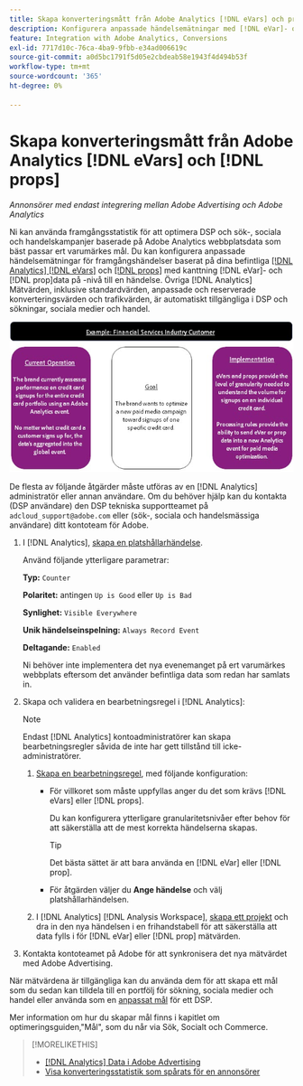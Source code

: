 ```yaml
---
title: Skapa konverteringsmått från Adobe Analytics [!DNL eVars] och proppar
description: Konfigurera anpassade händelsemätningar med [!DNL eVar]- och [!DNL prop]data på -nivå.
feature: Integration with Adobe Analytics, Conversions
exl-id: 7717d10c-76ca-4ba9-9fbb-e34ad006619c
source-git-commit: a0d5bc1791f5d05e2cbdeab58e1943f4d494b53f
workflow-type: tm+mt
source-wordcount: '365'
ht-degree: 0%

---
```


# Skapa konverteringsmått från Adobe Analytics [!DNL eVars] och [!DNL props]

*Annonsörer med endast integrering mellan Adobe Advertising och Adobe Analytics*

Ni kan använda framgångsstatistik för att optimera DSP och sök-, sociala och handelskampanjer baserade på Adobe Analytics webbplatsdata som bäst passar ert varumärkes mål. Du kan konfigurera anpassade händelsemätningar för framgångshändelser baserat på dina befintliga [[!DNL Analytics] [!DNL eVars]](https://experienceleague.adobe.com/docs/analytics/components/dimensions/evar.html) och [[!DNL props]](https://experienceleague.adobe.com/docs/analytics/components/dimensions/prop.html) med kanttning [!DNL eVar]- och [!DNL prop]data på -nivå till en händelse. Övriga [!DNL Analytics] Mätvärden, inklusive standardvärden, anpassade och reserverade konverteringsvärden och trafikvärden, är automatiskt tillgängliga i DSP och sökningar, sociala medier och handel.

![Exempel på användning](/help/integrations/assets/a4adc-conversion-evar-example.jpg "Exempel på användning")

De flesta av följande åtgärder måste utföras av en [!DNL Analytics] administratör eller annan användare. Om du behöver hjälp kan du kontakta (DSP användare) den DSP tekniska supportteamet på `adcloud_support@adobe.com` eller (sök-, sociala och handelsmässiga användare) ditt kontoteam för Adobe.

1. I [!DNL Analytics], [skapa en platshållarhändelse](https://experienceleague.adobe.com/docs/analytics/admin/admin-tools/manage-report-suites/edit-report-suite/conversion-variables/success-events/success-event.html?lang=en).

   Använd följande ytterligare parametrar:

   **Typ:** `Counter`

   **Polaritet:**  antingen `Up is Good` eller `Up is Bad`

   **Synlighet:** `Visible Everywhere`

   **Unik händelseinspelning:** `Always Record Event`

   **Deltagande:** `Enabled`

   Ni behöver inte implementera det nya evenemanget på ert varumärkes webbplats eftersom det använder befintliga data som redan har samlats in.

1. Skapa och validera en bearbetningsregel i [!DNL Analytics]:

   >[!NOTE]
   >
   >Endast [!DNL Analytics] kontoadministratörer kan skapa bearbetningsregler såvida de inte har gett tillstånd till icke-administratörer.

   1. [Skapa en bearbetningsregel](https://experienceleague.adobe.com/docs/analytics/admin/admin-tools/manage-report-suites/edit-report-suite/report-suite-general/c-processing-rules/c-processing-rules-configuration/t-processing-rules.html?lang=en), med följande konfiguration:

      * För villkoret som måste uppfyllas anger du det som krävs [!DNL eVars] eller [!DNL props].

        Du kan konfigurera ytterligare granularitetsnivåer efter behov för att säkerställa att de mest korrekta händelserna skapas.

        >[!TIP]
        >
        >Det bästa sättet är att bara använda en [!DNL eVar] eller [!DNL prop].

      * För åtgärden väljer du **Ange händelse** och välj platshållarhändelsen.

   1. I [!DNL Analytics] [!DNL Analysis Workspace], [skapa ett projekt](https://experienceleague.adobe.com/docs/analytics/analyze/analysis-workspace/home.html) och dra in den nya händelsen i en frihandstabell för att säkerställa att data fylls i för [!DNL eVar] eller [!DNL prop] mätvärden.

1. Kontakta kontoteamet på Adobe för att synkronisera det nya mätvärdet med Adobe Advertising.

När mätvärdena är tillgängliga kan du använda dem för att skapa ett mål som du sedan kan tilldela till en portfölj för sökning, sociala medier och handel eller använda som en [anpassat mål](/help/dsp/optimization/custom-goal.md) för ett DSP.

Mer information om hur du skapar mål finns i kapitlet om optimeringsguiden,&quot;Mål&quot;, som du når via Sök, Socialt och Commerce.

>[!MORELIKETHIS]
>
>* [[!DNL Analytics] Data i Adobe Advertising](/help/integrations/analytics/analytics-data-in-advertising.md)
>* [Visa konverteringsstatistik som spårats för en annonsörer](/help/search-social-commerce/admin/conversion-metrics/conversion-metric-view-tracked.md)

